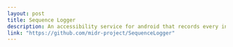 ```yaml
---
layout: post
title: Sequence Logger
description: An accessibility service for android that records every interaction with the device. It collects when, what type of action (e.g. click, long click) and where (i.e. application, interface element) the user interacts. Creating a representation of application and device workflows.
link: "https://github.com/midr-project/SequenceLogger"
---
```

